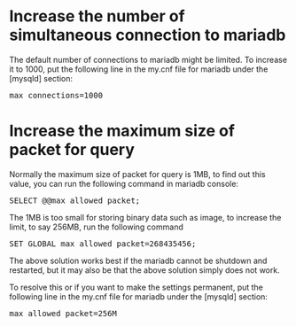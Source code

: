 # Increase the number of simultaneous connection to mariadb
The default number of connections to mariadb might be limited. To increase it to 1000, put the following line in the my.cnf file for mariadb under the [mysqld] section:

<pre>
max_connections=1000
</pre>

# Increase the maximum size of packet for query

Normally the maximum size of packet for query is 1MB, to find out this value, you can run the following command in mariadb console:

<pre>
SELECT @@max_allowed_packet;
</pre>

The 1MB is too small for storing binary data such as image, to increase the limit, to say 256MB, run the following command

<pre>
SET GLOBAL max_allowed_packet=268435456;
</pre>

The above solution works best if the mariadb cannot be shutdown and restarted, but it may also be that the above solution simply does not work. 

To resolve this or if you want to make the settings permanent, put the following line
in the my.cnf file for mariadb under the [mysqld] section:

<pre>
max_allowed_packet=256M
</pre>

